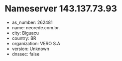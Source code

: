 # Nameserver 143.137.73.93

* as_number: 262481
* name: neorede.com.br.
* city: Biguacu
* country: BR
* organization: VERO S.A
* version: Unknown
* dnssec: false
